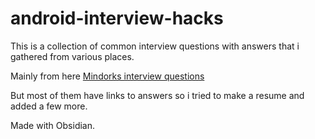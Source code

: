 # android-interview-hacks

This is a collection of common interview questions with answers that i gathered from various places.

Mainly from here [Mindorks interview questions](https://github.com/MindorksOpenSource/android-interview-questions)

But most of them have links to answers so i tried to make a resume and added a few more.

Made with Obsidian.

